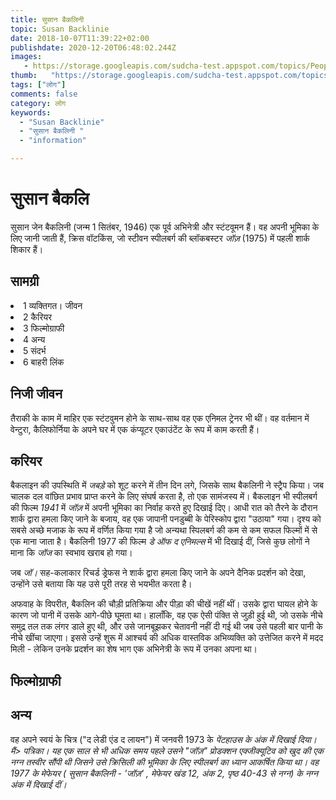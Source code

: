 ```yaml
---
title: सुसान बैकलिनी 
topic: Susan Backlinie
date: 2018-10-07T11:39:22+02:00
publishdate: 2020-12-20T06:48:02.244Z
images: 
   - https://storage.googleapis.com/sudcha-test.appspot.com/topics/People/susan_backlinie/1.jpeg
thumb:   "https://storage.googleapis.com/sudcha-test.appspot.com/topics/People/susan_backlinie/thumb.jpeg"
tags: ["लोग"]
comments: false
category: लोग
keywords: 
  - "Susan Backlinie"
  - "सुसान बैकलिनी "
  - "information"

---
```

<h1> सुसान बैकलि </h1> <p> सुसान जेन बैकलिनी (जन्म 1 सितंबर, 1946) एक पूर्व अभिनेत्री और स्टंटवूमन हैं। वह अपनी भूमिका के लिए जानी जाती हैं, क्रिस वॉटकिंस, जो स्टीवन स्पीलबर्ग की ब्लॉकबस्टर <i> जॉज़ </i> (1975) में पहली शार्क शिकार हैं। </p> <h2> सामग्री </h2 <<ul> <li> 1 व्यक्तिगत। जीवन </li> <li> 2 कैरियर </li> <li> 3 फिल्मोग्राफी </li> <li> 4 अन्य </li> <li> 5 संदर्भ </li> <li> 6 बाहरी लिंक </li > </ul> <h2> निजी जीवन </h2> <p> तैराकी के काम में माहिर एक स्टंटवुमन होने के साथ-साथ वह एक एनिमल ट्रेनर भी थीं। वह वर्तमान में वेन्टुरा, कैलिफोर्निया के अपने घर में एक कंप्यूटर एकाउंटेंट के रूप में काम करती हैं। </p> <h2> करियर </h2> <p> बैकलाइन की उपस्थिति में <i> जबड़े </i> को शूट करने में तीन दिन लगे, जिसके साथ बैकलिनी ने स्ट्रैप किया। जब चालक दल वांछित प्रभाव प्राप्त करने के लिए संघर्ष करता है, तो एक सामंजस्य में। बैकलाइन भी स्पीलबर्ग की फिल्म <i> 1941 </i> में <i> जॉज़ </i> में अपनी भूमिका का निर्वाह करते हुए दिखाई दिए। आधी रात को तैरने के दौरान शार्क द्वारा हमला किए जाने के बजाय, वह एक जापानी पनडुब्बी के पेरिस्कोप द्वारा "उठाया" गया। दृश्य को सबसे अच्छे मजाक के रूप में वर्णित किया गया है जो अन्यथा स्पिलबर्ग की कम से कम सफल फिल्मों में से एक माना जाता है। बैकलिनी 1977 की फिल्म <i> डे ऑफ द एनिमल्स </i> में भी दिखाई दीं, जिसे कुछ लोगों ने माना कि <i> जॉज </i> का स्वभाव खराब हो गया। </p> <p> जब <i> जॉ। </i> सह-कलाकार रिचर्ड ड्रेफस ने शार्क द्वारा हमला किए जाने के अपने दैनिक प्रदर्शन को देखा, उन्होंने उसे बताया कि यह उसे पूरी तरह से भयभीत करता है। </p> <p> अफवाह के विपरीत, बैकलिन की चौड़ी प्रतिक्रिया और पीड़ा की चीखें नहीं थीं। उसके द्वारा घायल होने के कारण जो पानी में उसके आगे-पीछे घूमता था। हालाँकि, वह एक ऐसी पंक्ति से जुड़ी हुई थी, जो उसके नीचे समुद्र तल तक लंगर डाले हुए थी, और उसे जानबूझकर चेतावनी नहीं दी गई थी जब उसे पहली बार पानी के नीचे खींचा जाएगा। इससे उन्हें शुरू में आश्चर्य की अधिक वास्तविक अभिव्यक्ति को उत्तेजित करने में मदद मिली - लेकिन उनके प्रदर्शन का शेष भाग एक अभिनेत्री के रूप में उनका अपना था। </p> <h2> फिल्मोग्राफी </h2> <h2> अन्य </h2> <p> वह अपने स्वयं के चित्र ("द लेडी एंड द लायन") में जनवरी 1973 के <i> पेंटहाउस <//> के अंक में दिखाई दिया। मैं> पत्रिका। यह एक साल से भी अधिक समय पहले उसने "जॉज़" प्रोडक्शन एक्जीक्यूटिव को खुद की एक नग्न तस्वीर सौंपी थी जिसने उसे क्रिसिली की भूमिका के लिए स्पीलबर्ग का ध्यान आकर्षित किया था। वह 1977 के मेफेयर (<i> सुसान बैकलिनी - 'जॉज़' </i>, मेफेयर खंड 12, अंक 2, पृष्ठ 40-43 से नग्न) के नग्न अंक में दिखाई दीं। 